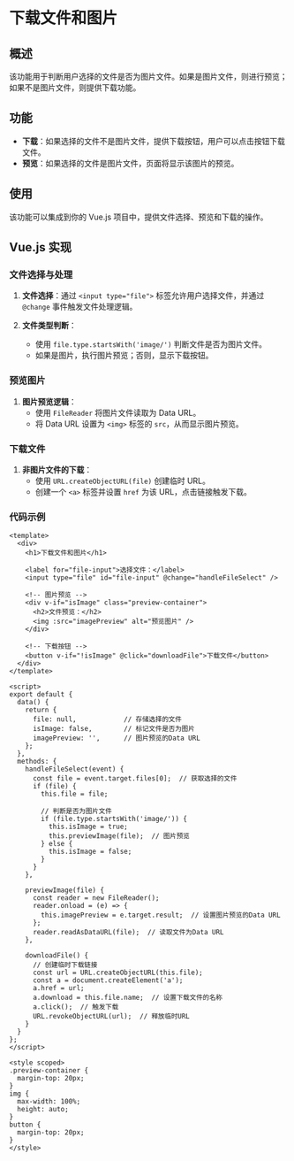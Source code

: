 # 下载文件和图片

## 概述

该功能用于判断用户选择的文件是否为图片文件。如果是图片文件，则进行预览；如果不是图片文件，则提供下载功能。

## 功能

- **下载**：如果选择的文件不是图片文件，提供下载按钮，用户可以点击按钮下载文件。
- **预览**：如果选择的文件是图片文件，页面将显示该图片的预览。

## 使用

该功能可以集成到你的 Vue.js 项目中，提供文件选择、预览和下载的操作。

## Vue.js 实现

### 文件选择与处理

1. **文件选择**：通过 `<input type="file">` 标签允许用户选择文件，并通过 `@change` 事件触发文件处理逻辑。
   
2. **文件类型判断**：
    - 使用 `file.type.startsWith('image/')` 判断文件是否为图片文件。
    - 如果是图片，执行图片预览；否则，显示下载按钮。

### 预览图片

1. **图片预览逻辑**：
    - 使用 `FileReader` 将图片文件读取为 Data URL。
    - 将 Data URL 设置为 `<img>` 标签的 `src`，从而显示图片预览。

### 下载文件

1. **非图片文件的下载**：
    - 使用 `URL.createObjectURL(file)` 创建临时 URL。
    - 创建一个 `<a>` 标签并设置 `href` 为该 URL，点击链接触发下载。

### 代码示例

```vue
<template>
  <div>
    <h1>下载文件和图片</h1>
    
    <label for="file-input">选择文件：</label>
    <input type="file" id="file-input" @change="handleFileSelect" />
    
    <!-- 图片预览 -->
    <div v-if="isImage" class="preview-container">
      <h2>文件预览：</h2>
      <img :src="imagePreview" alt="预览图片" />
    </div>

    <!-- 下载按钮 -->
    <button v-if="!isImage" @click="downloadFile">下载文件</button>
  </div>
</template>

<script>
export default {
  data() {
    return {
      file: null,            // 存储选择的文件
      isImage: false,        // 标记文件是否为图片
      imagePreview: '',      // 图片预览的Data URL
    };
  },
  methods: {
    handleFileSelect(event) {
      const file = event.target.files[0];  // 获取选择的文件
      if (file) {
        this.file = file;

        // 判断是否为图片文件
        if (file.type.startsWith('image/')) {
          this.isImage = true;
          this.previewImage(file);  // 图片预览
        } else {
          this.isImage = false;
        }
      }
    },

    previewImage(file) {
      const reader = new FileReader();
      reader.onload = (e) => {
        this.imagePreview = e.target.result;  // 设置图片预览的Data URL
      };
      reader.readAsDataURL(file);  // 读取文件为Data URL
    },

    downloadFile() {
      // 创建临时下载链接
      const url = URL.createObjectURL(this.file);
      const a = document.createElement('a');
      a.href = url;
      a.download = this.file.name;  // 设置下载文件的名称
      a.click();  // 触发下载
      URL.revokeObjectURL(url);  // 释放临时URL
    }
  }
};
</script>

<style scoped>
.preview-container {
  margin-top: 20px;
}
img {
  max-width: 100%;
  height: auto;
}
button {
  margin-top: 20px;
}
</style>
